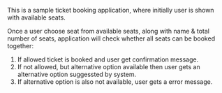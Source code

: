 This is a sample ticket booking application, where initially user is shown with available seats.

Once a user choose seat from available seats, along with name & total number of seats, application will check whether all seats can be booked together:
1. If allowed ticket is booked and user get confirmation message.
2. If not allowed, but alternative option available then user gets an alternative option suggessted by system.
3. If alternative option is also not available, user gets a error message.

